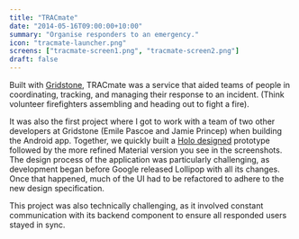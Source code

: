 ```yaml
---
title: "TRACmate"
date: "2014-05-16T09:00:00+10:00"
summary: "Organise responders to an emergency."
icon: "tracmate-launcher.png"
screens: ["tracmate-screen1.png", "tracmate-screen2.png"]
draft: false
---
```


Built with [Gridstone](//gridstone.com.au), TRACmate was a service that aided teams of people in coordinating, tracking, and managing their response to an incident. (Think volunteer firefighters assembling and heading out to fight a fire).

It was also the first project where I got to work with a team of two other developers at Gridstone (Emile Pascoe and Jamie Princep) when building the Android app. Together, we quickly built a [Holo designed](https://lh5.ggpht.com/76pZQDcOlG5QvIcJZl4u0PAUls0Y41tG0F-YA_dj1-uujU0EfikOr-qAaIaaoVlRiV8=h900-rw) prototype followed by the more refined Material version you see in the screenshots. The design process of the application was particularly challenging, as development began before Google released Lollipop with all its changes. Once that happened, much of the UI had to be refactored to adhere to the new design specification.

This project was also technically challenging, as it involved constant communication with its backend component to ensure all responded users stayed in sync.

